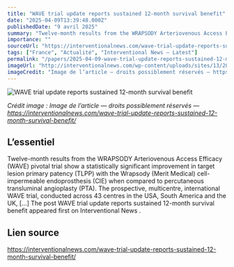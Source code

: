 ```yaml
---
title: "WAVE trial update reports sustained 12-month survival benefit"
date: "2025-04-09T13:39:48.000Z"
publishedDate: "9 avril 2025"
summary: "Twelve-month results from the WRAPSODY Arteriovenous Access Efficacy (WAVE) pivotal trial show a statistically significant improvement in target lesion primary patency (TLPP) with the Wrapsody (Merit Medical) cell-impermeable endoprosthesis (CIE) when compared to percutaneous transluminal angioplasty (PTA). The prospective, multicentre, international WAVE trial, conducted across 43 centres in the USA, South America and the UK, [&#8230;] The post WAVE trial update reports sustained 12-month survival benefit appeared first on Interventional News ."
importance: ""
sourceUrl: "https://interventionalnews.com/wave-trial-update-reports-sustained-12-month-survival-benefit/"
tags: ["France", "Actualité", "Interventional News — Latest"]
permalink: "/papers/2025-04-09-wave-trial-update-reports-sustained-12-month-survival-benefit"
imageUrl: "http://interventionalnews.com/wp-content/uploads/sites/13/2025/01/Wrapsody-device-feature-image.jpg"
imageCredit: "Image de l’article — droits possiblement réservés — https://interventionalnews.com/wave-trial-update-reports-sustained-12-month-survival-benefit/"
---
```


![WAVE trial update reports sustained 12-month survival benefit](http://interventionalnews.com/wp-content/uploads/sites/13/2025/01/Wrapsody-device-feature-image.jpg)

*Crédit image : Image de l’article — droits possiblement réservés — https://interventionalnews.com/wave-trial-update-reports-sustained-12-month-survival-benefit/*

## L’essentiel

Twelve-month results from the WRAPSODY Arteriovenous Access Efficacy (WAVE) pivotal trial show a statistically significant improvement in target lesion primary patency (TLPP) with the Wrapsody (Merit Medical) cell-impermeable endoprosthesis (CIE) when compared to percutaneous transluminal angioplasty (PTA). The prospective, multicentre, international WAVE trial, conducted across 43 centres in the USA, South America and the UK, [&#8230;] The post WAVE trial update reports sustained 12-month survival benefit appeared first on Interventional News .

## Lien source

https://interventionalnews.com/wave-trial-update-reports-sustained-12-month-survival-benefit/
